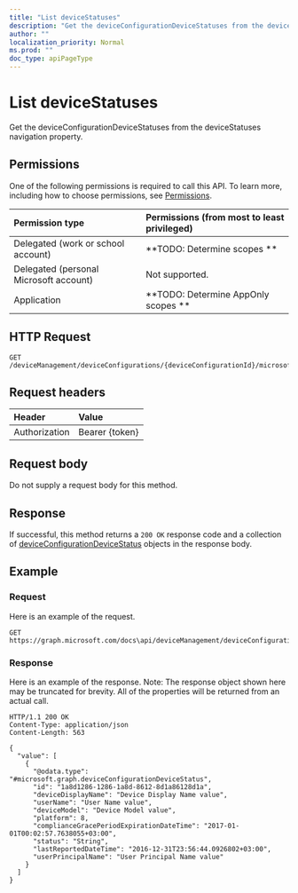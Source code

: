```yaml
---
title: "List deviceStatuses"
description: "Get the deviceConfigurationDeviceStatuses from the deviceStatuses navigation property."
author: ""
localization_priority: Normal
ms.prod: ""
doc_type: apiPageType
---
```


# List deviceStatuses

Get the deviceConfigurationDeviceStatuses from the deviceStatuses navigation property.

## Permissions
One of the following permissions is required to call this API. To learn more, including how to choose permissions, see [Permissions](/concepts/permissions-reference.md).

|Permission type|Permissions (from most to least privileged)|
|:---|:---|
|Delegated (work or school account)|**TODO: Determine scopes **|
|Delegated (personal Microsoft account)|Not supported.|
|Application|**TODO: Determine AppOnly scopes **|

## HTTP Request
<!-- {
  "blockType": "ignored"
}
-->
``` http
GET /deviceManagement/deviceConfigurations/{deviceConfigurationId}/microsoft.graph.windowsPhone81VpnConfiguration/identityCertificate/deviceStatuses
```

## Request headers
|Header|Value|
|:---|:---|
|Authorization|Bearer {token}|

## Request body
Do not supply a request body for this method.

## Response
If successful, this method returns a `200 OK` response code and a collection of [deviceConfigurationDeviceStatus](../resources/deviceconfigurationdevicestatus.md) objects in the response body.

## Example

### Request
Here is an example of the request.
<!-- {
  "blockType": "request",
  "name": "get_deviceconfigurationdevicestatus"
}
-->
``` http
GET https://graph.microsoft.com/docs\api/deviceManagement/deviceConfigurations/{deviceConfigurationId}/microsoft.graph.windowsPhone81VpnConfiguration/identityCertificate/deviceStatuses
```

### Response
Here is an example of the response. Note: The response object shown here may be truncated for brevity. All of the properties will be returned from an actual call.
<!-- {
  "blockType": "response",
  "truncated": true,
  "@odata.type": "collection(microsoft.graph.deviceconfigurationdevicestatus)"
}
-->
``` http
HTTP/1.1 200 OK
Content-Type: application/json
Content-Length: 563

{
  "value": [
    {
      "@odata.type": "#microsoft.graph.deviceConfigurationDeviceStatus",
      "id": "1a8d1286-1286-1a8d-8612-8d1a86128d1a",
      "deviceDisplayName": "Device Display Name value",
      "userName": "User Name value",
      "deviceModel": "Device Model value",
      "platform": 8,
      "complianceGracePeriodExpirationDateTime": "2017-01-01T00:02:57.7638055+03:00",
      "status": "String",
      "lastReportedDateTime": "2016-12-31T23:56:44.0926802+03:00",
      "userPrincipalName": "User Principal Name value"
    }
  ]
}
```

